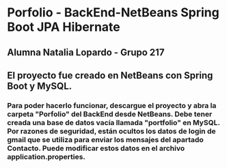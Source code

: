 # Porfolio - BackEnd-NetBeans Spring Boot JPA Hibernate
## Alumna Natalia Lopardo - Grupo 217
## 
## El proyecto fue creado en NetBeans con Spring Boot y MySQL.
### Para poder hacerlo funcionar, descargue el proyecto y abra la carpeta "Porfolio" del BackEnd desde NetBeans. Debe tener creada una base de datos vacía llamada "portfolio" en MySQL. Por razones de seguridad, están ocultos los datos de login de gmail que se utiliza para enviar los mensajes del apartado Contacto. Puede modificar estos datos en el archivo application.properties. 
